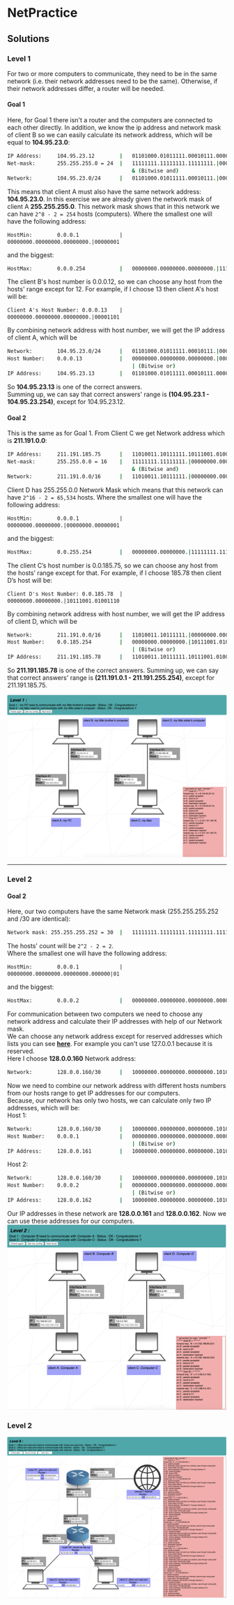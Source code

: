 # NetPractice
## Solutions
### Level 1
For two or more computers to communicate, they need to be in the same network (i.e. their network addresses need to be the same). Otherwise, if their network addresses differ, a router will be needed.
#### Goal 1
Here, for Goal 1 there isn't a router and the computers are connected to each other directly.
In addition, we know the ip address and network mask of client B so we can easily calculate its network address, which will be equal to __104.95.23.0__:
```sh
IP Address:     104.95.23.12        |   01101000.01011111.00010111.00001100
Net-mask:       255.255.255.0 = 24  |   11111111.11111111.11111111.|00000000
                                        & (Bitwise and)
Network:        104.95.23.0/24      |   01101000.01011111.00010111.|00000000
```
This means that client A must also have the same network address: __104.95.23.0__. 
In this exercise we are already given the network mask of client A __255.255.255.0__.
This network mask shows that in this network we can have `2^8 - 2 = 254` hosts (computers).
Where the smallest one will have the following address:
```
HostMin:        0.0.0.1             |   00000000.00000000.00000000.|00000001
```
and the biggest:
```sh
HostMax:        0.0.0.254           |   00000000.00000000.00000000.|11111110
```
The client B's host number is 0.0.0.12, so we can choose any host from the hosts' range except for 12. For example, if I choose 13 then client A's host will be:
```
Client A's Host Number: 0.0.0.13    |   00000000.00000000.00000000.|00001101
```
By combining network address with host number, we will get the IP address of client A, which will be
```sh
Network:        104.95.23.0/24      |   01101000.01011111.00010111.|00000000
Host Number:    0.0.0.13            |   00000000.00000000.00000000.|00001101
                                        | (Bitwise or)
IP Address:     104.95.23.13        |   01101000.01011111.00010111.00001101
```
So __104.95.23.13__ is one of the correct answers.<br>
Summing up, we can say that correct answers' range is __(104.95.23.1 - 104.95.23.254)__, except for 104.95.23.12.
#### Goal 2
This is the same as for Goal 1.
From Client C we get Network address which is __211.191.0.0__:
```sh
IP Address:     211.191.185.75      |   11010011.10111111.10111001.01001011
Net-mask:       255.255.0.0 = 16    |   11111111.11111111.|00000000.00000000
                                        & (Bitwise and)
Network:        211.191.0.0/16      |   11010011.10111111.|00000000.00000000
```
Client D has 255.255.0.0 Network Mask which means that this network can have `2^16 - 2 = 65,534` hosts.
Where the smallest one will have the following address:
```
HostMin:        0.0.0.1             |   00000000.00000000.|00000000.00000001
```
and the biggest:
```sh
HostMax:        0.0.255.254         |   00000000.00000000.|11111111.11111110
```
The client C’s host number is 0.0.185.75, so we can choose any host from the hosts’ range except for that. For example, if I choose 185.78 then client D’s host will be:
```
Client D's Host Number: 0.0.185.78  |   00000000.00000000.|10111001.01001110
```
By combining network address with host number, we will get the IP address of client D, which will be
```sh
Network:        211.191.0.0/16      |   11010011.10111111.|00000000.00000000
Host Number:    0.0.185.254         |   00000000.00000000.|10111001.01001110
                                        | (Bitwise or)
IP Address:     211.191.185.78   	|   11010011.10111111.10111001.01001110
```
So __211.191.185.78__ is one of the correct answers.
Summing up, we can say that correct answers' range is __(211.191.0.1 - 211.191.255.254)__, except for 211.191.185.75.

![NetPractice - level 1](./imgs/level_1.png)
___
### Level 2
#### Goal 2
Here, our two computers have the same Network mask (255.255.255.252 and /30 are identical):
```sh
Network mask: 255.255.255.252 = 30  |   11111111.11111111.11111111.111111|00
```
The hosts' count will be `2^2 - 2 = 2`.<br>
Where the smallest one will have the following address:
```
HostMin:        0.0.0.1             |   00000000.00000000.00000000.000000|01
```
and the biggest:
```sh
HostMax:        0.0.0.2             |   00000000.00000000.00000000.000000|10
```
For communication between two computers we need to choose any network address and calculate their IP addresses with help of our Network mask.<br>
We can choose any network address except for reserved addresses which lists you can see [__here__](https://en.wikipedia.org/wiki/Reserved_IP_addresses).
For example you can't use 127.0.0.1 because it is reserved.<br>
Here I choose __128.0.0.160__ Network address:
```sh
Network:        128.0.0.160/30      |   10000000.00000000.00000000.101000|00
```
Now we need to combine our network address with different hosts numbers from our hosts range to get IP addresses for our computers.<br>
Because, our network has only two hosts, we can calculate only two IP addresses, which will be:<br>
Host 1:
```sh
Network:        128.0.0.160/30      |   10000000.00000000.00000000.101000|00
Host Number:    0.0.0.1             |   00000000.00000000.00000000.000000|01
                                        | (Bitwise or)
IP Address:     128.0.0.161         |   10000000.00000000.00000000.10100001
```
Host 2:
```sh
Network:        128.0.0.160/30      |   10000000.00000000.00000000.101000|00
Host Number:    0.0.0.2             |   00000000.00000000.00000000.000000|10
                                        | (Bitwise or)
IP Address:     128.0.0.162         |   10000000.00000000.00000000.10100010
```
Our IP addresses in these network are __128.0.0.161__ and __128.0.0.162__. Now we can use these addresses for our computers.<br>
![NetPractice - level 2](./imgs/level_2.png)
### Level 2
![NetPractice - level 8](./imgs/level_8.png)
